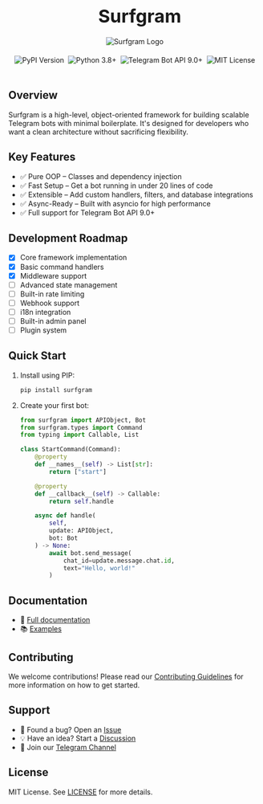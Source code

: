 <div align="center" style="max-width: 100%; overflow-x: auto; margin: 0 auto;">
  <div style="text-align: center; padding: 0 10px; width: 100%;">
    <h1 style="font-size: clamp(24px, 5vw, 36px); margin: 0 auto;">Surfgram</h1>
  </div>

  <div style="display: flex; justify-content: center; margin: 20px auto; width: 100%;">
    <img src="./assets/surfgram_logo.svg" alt="Surfgram Logo" style="max-width: 100%; height: auto; display: block;">
  </div>

  <div style="text-align: center; margin: 20px auto; width: 100%;">
    <div style="display: inline-flex; flex-wrap: wrap; justify-content: center; gap: 8px;">
      <img src="https://img.shields.io/pypi/v/surfgram?color=blue&label=Latest%20Version" alt="PyPI Version">
      <img src="https://img.shields.io/badge/Python-3.8%2B-blue" alt="Python 3.8+">
      <img src="https://img.shields.io/badge/Telegram%20Bot%20API-9.0+-blue" alt="Telegram Bot API 9.0+">
      <img src="https://img.shields.io/badge/License-MIT-green" alt="MIT License">
    </div>
  </div>
</div>

## Overview

Surfgram is a high-level, object-oriented framework for building scalable Telegram bots with minimal boilerplate. It's designed for developers who want a clean architecture without sacrificing flexibility.

## Key Features

- ✅ Pure OOP – Classes and dependency injection
- ✅ Fast Setup – Get a bot running in under 20 lines of code
- ✅ Extensible – Add custom handlers, filters, and database integrations
- ✅ Async-Ready – Built with asyncio for high performance
- ✅ Full support for Telegram Bot API 9.0+

## Development Roadmap

- [x] Core framework implementation
- [x] Basic command handlers
- [x] Middleware support
- [ ] Advanced state management
- [ ] Built-in rate limiting
- [ ] Webhook support
- [ ] i18n integration
- [ ] Built-in admin panel
- [ ] Plugin system

## Quick Start

1. Install using PIP:

    ```bash
    pip install surfgram
    ```

2. Create your first bot:

    ```python
    from surfgram import APIObject, Bot
    from surfgram.types import Command
    from typing import Callable, List

    class StartCommand(Command):
        @property
        def __names__(self) -> List[str]:
            return ["start"]

        @property
        def __callback__(self) -> Callable:
            return self.handle

        async def handle(
            self,
            update: APIObject,
            bot: Bot
        ) -> None:
            await bot.send_message(
                chat_id=update.message.chat.id,
                text="Hello, world!"
            )
    ```

## Documentation

- 📖 [Full documentation](https://github.com/surfgram/surfgram-docs)
- 📚 [Examples](https://github.com/surfgram/surfgram-examples)

## Contributing

We welcome contributions! Please read our [Contributing Guidelines](https://github.com/surfgram/surfgram/blob/main/CONTRIBUTING.md) for more information on how to get started.

## Support

- 🐞 Found a bug? Open an [Issue](https://github.com/surfgram/surfgram/issues)
- 💡 Have an idea? Start a [Discussion](https://github.com/surfgram/surfgram/discussions)
- 📮 Join our [Telegram Channel](https://t.me/the_surfgram)

## License

MIT License. See [LICENSE](https://github.com/surfgram/surfgram/blob/main/LICENSE) for more details.
